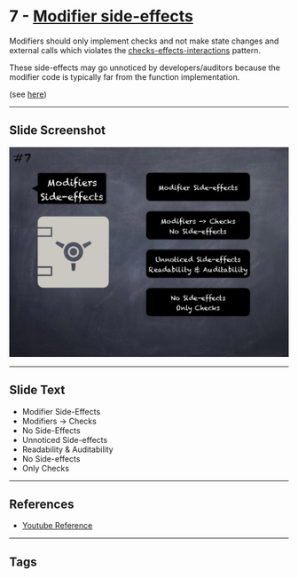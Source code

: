 # 7 - [Modifier side-effects](Modifier%20side-effects.md)
Modifiers should only implement checks and not make state changes and external calls which violates the [checks-effects-interactions](https://solidity.readthedocs.io/en/develop/security-considerations.html#use-the-checks-effects-interactions-pattern) pattern. 

These side-effects may go unnoticed by developers/auditors because the modifier code is typically far from the function implementation. 

(see [here](https://consensys.net/blog/blockchain-development/solidity-best-practices-for-smart-contract-security/))

___
## Slide Screenshot
![07.jpg](../../images/4.%20Pitfalls%20and%20Best%20Practices%20101/007.jpg)
___
## Slide Text
- Modifier Side-Effects
- Modifiers -> Checks
- No Side-Effects
- Unnoticed Side-effects
- Readability & Auditability
- No Side-effects
- Only Checks
___
## References
- [Youtube Reference](https://youtu.be/OOzyoaYIw2k?t=691)
___
## Tags